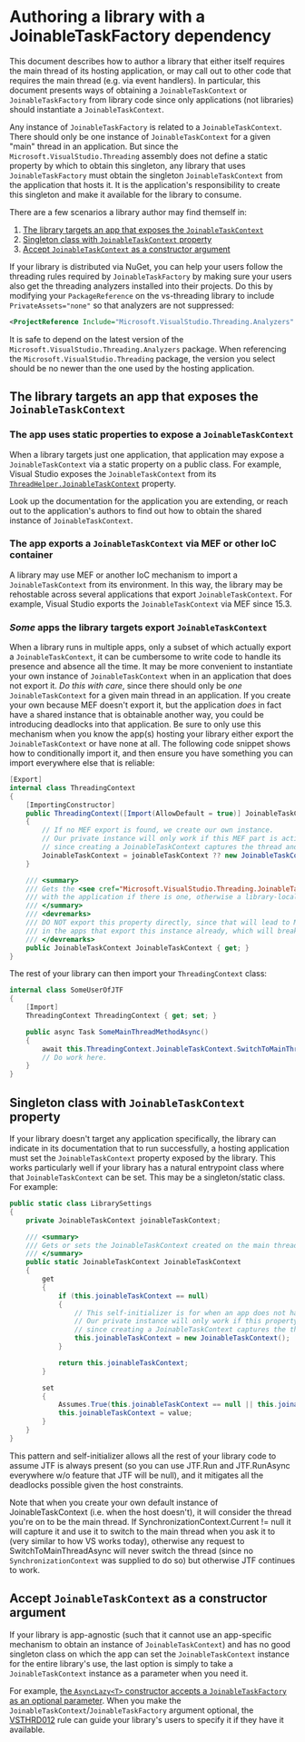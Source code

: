 # Authoring a library with a JoinableTaskFactory dependency

This document describes how to author a library that either itself requires the main thread of its hosting application, or may call out to other code that requires the main thread (e.g. via event handlers). In particular, this document presents ways of obtaining a `JoinableTaskContext` or `JoinableTaskFactory` from library code since only applications (not libraries) should instantiate a `JoinableTaskContext`.

Any instance of `JoinableTaskFactory` is related to a `JoinableTaskContext`. There should only be one instance of `JoinableTaskContext` for a given "main" thread in an application. But since the `Microsoft.VisualStudio.Threading` assembly does not define a static property by which to obtain this singleton, any library that uses `JoinableTaskFactory` must obtain the singleton `JoinableTaskContext` from the application that hosts it. It is the application's responsibility to create this singleton and make it available for the library to consume.

There are a few scenarios a library author may find themself in:

1. [The library targets an app that exposes the `JoinableTaskContext`](#appoffers)
1. [Singleton class with `JoinableTaskContext` property](#singleton)
1. [Accept `JoinableTaskContext` as a constructor argument](#ctor)

If your library is distributed via NuGet, you can help your users follow the threading rules required by `JoinableTaskFactory` by
making sure your users also get the threading analyzers installed into their projects. Do this by modifying your `PackageReference` on the vs-threading library to include `PrivateAssets="none"` so that analyzers are not suppressed:

```xml
<ProjectReference Include="Microsoft.VisualStudio.Threading.Analyzers" Version="[latest-stable-version]" PrivateAssets="none" />
```

It is safe to depend on the latest version of the `Microsoft.VisualStudio.Threading.Analyzers` package.
When referencing the `Microsoft.VisualStudio.Threading` package, the version you select should be no newer than the one used by the hosting application.

## <a name="appoffers"></a>The library targets an app that exposes the `JoinableTaskContext`

### The app uses static properties to expose a `JoinableTaskContext`

When a library targets just one application, that application may expose a `JoinableTaskContext` via a static property on a public class.
For example, Visual Studio exposes the `JoinableTaskContext` from its [`ThreadHelper.JoinableTaskContext`](https://docs.microsoft.com/en-us/dotnet/api/microsoft.visualstudio.shell.threadhelper.joinabletaskcontext?view=visualstudiosdk-2017) property.

Look up the documentation for the application you are extending, or reach out to the application's authors to find out how to obtain the shared instance of `JoinableTaskContext`.

### The app exports a `JoinableTaskContext` via MEF or other IoC container

A library may use MEF or another IoC mechanism to import a `JoinableTaskContext` from its environment. In this way, the library may be rehostable across several applications that export `JoinableTaskContext`.
For example, Visual Studio exports the `JoinableTaskContext` via MEF since 15.3.

### *Some* apps the library targets export `JoinableTaskContext`

When a library runs in multiple apps, only a subset of which actually export a `JoinableTaskContext`, it can be cumbersome to write code to handle its presence and absence all the time. It may be more convenient to instantiate your own instance of `JoinableTaskContext` when in an application that does not export it. *Do this with care*, since there should only be *one* `JoinableTaskContext` for a given main thread in an application. If you create your own because MEF doesn't export it, but the application *does* in fact have a shared instance that is obtainable another way, you could be introducing deadlocks into that application. Be sure to only use this mechanism when you know the app(s) hosting your library either export the `JoinableTaskContext` or have none at all. The following code snippet shows how to conditionally import it, and then ensure you have something you can import everywhere else that is reliable:

```cs
[Export]
internal class ThreadingContext
{
    [ImportingConstructor]
    public ThreadingContext([Import(AllowDefault = true)] JoinableTaskContext joinableTaskContext)
    {
        // If no MEF export is found, we create our own instance.
        // Our private instance will only work if this MEF part is activated on the main thread of the application
        // since creating a JoinableTaskContext captures the thread and SynchronizationContext.
        JoinableTaskContext = joinableTaskContext ?? new JoinableTaskContext();
    }

    /// <summary>
    /// Gets the <see cref="Microsoft.VisualStudio.Threading.JoinableTaskContext" /> associated
    /// with the application if there is one, otherwise a library-local instance.
    /// </summary>
    /// <devremarks>
    /// DO NOT export this property directly, since that will lead to MEF observing TWO exports
    /// in the apps that export this instance already, which will break everyone using this MEF export.
    /// </devremarks>
    public JoinableTaskContext JoinableTaskContext { get; }
}
```

The rest of your library can then import your `ThreadingContext` class:

```cs
internal class SomeUserOfJTF
{
    [Import]
    ThreadingContext ThreadingContext { get; set; }

    public async Task SomeMainThreadMethodAsync()
    {
        await this.ThreadingContext.JoinableTaskContext.SwitchToMainThreadAsync();
        // Do work here.
    }
}
```

## <a name="singleton"></a>Singleton class with `JoinableTaskContext` property

If your library doesn't target any application specifically, the library can indicate in its documentation that to run successfully, a hosting application must set the `JoinableTaskContext` property exposed by the library. This works particularly well if your library has a natural entrypoint class where that `JoinableTaskContext` can be set. This may be a singleton/static class. For example:

```cs
public static class LibrarySettings
{
    private JoinableTaskContext joinableTaskContext;

    /// <summary>
    /// Gets or sets the JoinableTaskContext created on the main thread of the application hosting this library.
    /// </summary>
    public static JoinableTaskContext JoinableTaskContext
    {
        get
        {
            if (this.joinableTaskContext == null)
            {
                // This self-initializer is for when an app does not have a `JoinableTaskContext` to pass to the library.
                // Our private instance will only work if this property getter first runs on the main thread of the application
                // since creating a JoinableTaskContext captures the thread and SynchronizationContext.
                this.joinableTaskContext = new JoinableTaskContext();
            }

            return this.joinableTaskContext;
        }

        set
        {
            Assumes.True(this.joinableTaskContext == null || this.joinableTaskContext == value, "This property has already been set to another value or is set after its value has been retrieved with a self-created value. Set this property once, before it is used elsewhere.");
            this.joinableTaskContext = value;
        }
    }
}
```

This pattern and self-initializer allows all the rest of your library code to assume JTF is always present (so you can use JTF.Run and JTF.RunAsync everywhere w/o feature that JTF will be null), and it mitigates all the deadlocks possible given the host constraints.

Note that when you create your own default instance of JoinableTaskContext (i.e. when the host doesn't), it will consider the thread you're on to be the main thread. If SynchronizationContext.Current != null it will capture it and use it to switch to the main thread when you ask it to (very similar to how VS works today), otherwise any request to SwitchToMainThreadAsync will never switch the thread (since no `SynchronizationContext` was supplied to do so) but otherwise JTF continues to work.

## <a name="ctor"></a>Accept `JoinableTaskContext` as a constructor argument

If your library is app-agnostic (such that it cannot use an app-specific mechanism to obtain an instance of `JoinableTaskContext`) and has no good singleton class on which the app can set the `JoinableTaskContext` instance for the entire library's use, the last option is simply to take a `JoinableTaskContext` instance as a parameter when you need it.

For example, [the `AsyncLazy<T>` constructor accepts a `JoinableTaskFactory` as an optional parameter](https://github.com/Microsoft/vs-threading/blob/027bff027c829cab6be54dbd15551d763199ebf0/src/Microsoft.VisualStudio.Threading/AsyncLazy.cs#L60).
When you make the `JoinableTaskContext`/`JoinableTaskFactory` argument optional, the [VSTHRD012](analyzers/VSTHRD012.md) rule can guide your library's users to specify it if they have it available.
